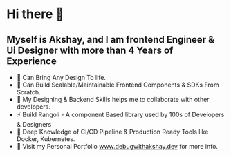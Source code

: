 # Hi there 👋

## Myself is Akshay, and I am frontend Engineer & Ui Designer with more than 4 Years of Experience

- 🔭 Can Bring Any Design To life.
- 🌱 Can Build Scalable/Maintainable Frontend Components & SDKs From Scratch.
- 👯 My Designing & Backend Skills helps me to collaborate with other developers.
- ⚡ Build Rangoli - A component Based library used by 100s of Developers & Designers
- 🐬 Deep Knowledge of CI/CD Pipeline & Production Ready Tools like Docker, Kubernetes.
- 🔗 Visit my Personal Portfolio www.debugwithakshay.dev for more info.
